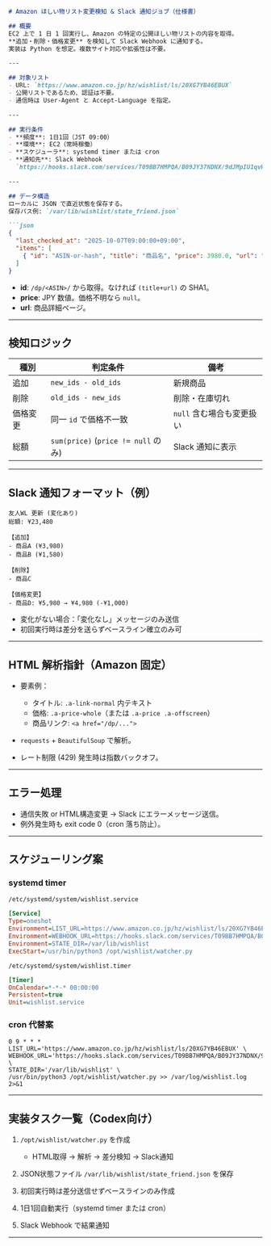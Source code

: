 ````markdown
# Amazon ほしい物リスト変更検知 & Slack 通知ジョブ（仕様書）

## 概要
EC2 上で 1 日 1 回実行し、Amazon の特定の公開ほしい物リストの内容を取得。  
**追加・削除・価格変更** を検知して Slack Webhook に通知する。  
実装は Python を想定。複数サイト対応や拡張性は不要。

---

## 対象リスト
- URL: `https://www.amazon.co.jp/hz/wishlist/ls/20XG7YB46EBUX`
- 公開リストであるため、認証は不要。
- 通信時は User-Agent と Accept-Language を指定。

---

## 実行条件
- **頻度**: 1日1回（JST 09:00）
- **環境**: EC2（常時稼働）
- **スケジューラ**: systemd timer または cron
- **通知先**: Slack Webhook  
  `https://hooks.slack.com/services/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`

---

## データ構造
ローカルに JSON で直近状態を保存する。  
保存パス例: `/var/lib/wishlist/state_friend.json`

```json
{
  "last_checked_at": "2025-10-07T09:00:00+09:00",
  "items": [
    { "id": "ASIN-or-hash", "title": "商品名", "price": 3980.0, "url": "https://..." }
  ]
}
````

* **id**: `/dp/<ASIN>/` から取得。なければ `(title+url)` の SHA1。
* **price**: JPY 数値。価格不明なら `null`。
* **url**: 商品詳細ページ。

---

## 検知ロジック

| 種別   | 判定条件                              | 備考               |
| ---- | --------------------------------- | ---------------- |
| 追加   | `new_ids - old_ids`               | 新規商品             |
| 削除   | `old_ids - new_ids`               | 削除・在庫切れ          |
| 価格変更 | 同一 `id` で価格不一致                    | `null` 含む場合も変更扱い |
| 総額   | `sum(price)` (`price != null` のみ) | Slack 通知に表示      |

---

## Slack 通知フォーマット（例）

```text
友人WL 更新 (変化あり)
総額: ¥23,480

【追加】
- 商品A (¥3,980)
- 商品B (¥1,580)

【削除】
- 商品C

【価格変更】
- 商品D: ¥5,980 → ¥4,980 (-¥1,000)
```

* 変化がない場合：「変化なし」メッセージのみ送信
* 初回実行時は差分を送らずベースライン確立のみ可

---

## HTML 解析指針（Amazon 固定）

* 要素例：

  * タイトル: `.a-link-normal` 内テキスト
  * 価格: `.a-price-whole`（または `.a-price .a-offscreen`）
  * 商品リンク: `<a href="/dp/...">`
* `requests` + `BeautifulSoup` で解析。
* レート制限 (429) 発生時は指数バックオフ。

---

## エラー処理

* 通信失敗 or HTML構造変更 → Slack にエラーメッセージ送信。
* 例外発生時も exit code 0（cron 落ち防止）。

---

## スケジューリング案

### systemd timer

`/etc/systemd/system/wishlist.service`

```ini
[Service]
Type=oneshot
Environment=LIST_URL=https://www.amazon.co.jp/hz/wishlist/ls/20XG7YB46EBUX
Environment=WEBHOOK_URL=https://hooks.slack.com/services/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
Environment=STATE_DIR=/var/lib/wishlist
ExecStart=/usr/bin/python3 /opt/wishlist/watcher.py
```

`/etc/systemd/system/wishlist.timer`

```ini
[Timer]
OnCalendar=*-*-* 00:00:00
Persistent=true
Unit=wishlist.service
```

### cron 代替案

```
0 9 * * * LIST_URL='https://www.amazon.co.jp/hz/wishlist/ls/20XG7YB46EBUX' \
WEBHOOK_URL='https://hooks.slack.com/services/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' \
STATE_DIR='/var/lib/wishlist' \
/usr/bin/python3 /opt/wishlist/watcher.py >> /var/log/wishlist.log 2>&1
```

---

## 実装タスク一覧（Codex向け）

1. `/opt/wishlist/watcher.py` を作成

   * HTML取得 → 解析 → 差分検知 → Slack通知
2. JSON状態ファイル `/var/lib/wishlist/state_friend.json` を保存
3. 初回実行時は差分送信せずベースラインのみ作成
4. 1日1回自動実行（systemd timer または cron）
5. Slack Webhook で結果通知

---

```